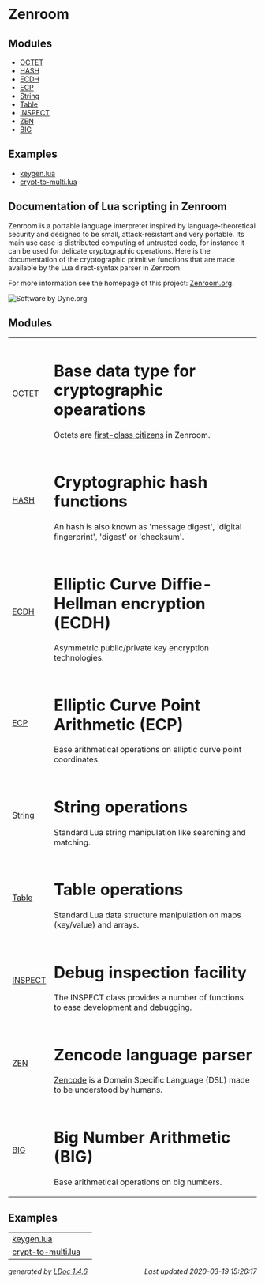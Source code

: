 <!DOCTYPE html PUBLIC "-//W3C//DTD XHTML 1.0 Strict//EN"
   "http://www.w3.org/TR/xhtml1/DTD/xhtml1-strict.dtd">
<html>
<meta http-equiv="Content-Type" content="text/html; charset=UTF-8"/>
<head>
    <title>Zenroom LUA</title>
    <link rel="stylesheet" href="" type="text/css" />
</head>
<body>

<div id="container">

<div id="product">
	<div id="product_logo"></div>
	<div id="product_name"><big><b></b></big></div>
	<div id="product_description"></div>
</div> <!-- id="product" -->


<div id="main">


<!-- Menu -->

<div id="navigation">
<br/>
<h1>Zenroom</h1>




<h2>Modules</h2>
<ul class="nowrap">
  <li><a href="modules/OCTET.html">OCTET</a></li>
  <li><a href="modules/HASH.html">HASH</a></li>
  <li><a href="modules/ECDH.html">ECDH</a></li>
  <li><a href="modules/ECP.html">ECP</a></li>
  <li><a href="modules/String.html">String</a></li>
  <li><a href="modules/Table.html">Table</a></li>
  <li><a href="modules/INSPECT.html">INSPECT</a></li>
  <li><a href="modules/ZEN.html">ZEN</a></li>
  <li><a href="modules/BIG.html">BIG</a></li>
</ul>
<h2>Examples</h2>
<ul class="nowrap">
  <li><a href="examples/keygen.lua.html">keygen.lua</a></li>
  <li><a href="examples/crypt-to-multi.lua.html">crypt-to-multi.lua</a></li>
</ul>

</div>

<div id="content">


  <h2>Documentation of Lua scripting in Zenroom</h2>
  <p>Zenroom is a portable language interpreter inspired by
language-theoretical security and designed to be small,
attack-resistant and very portable. Its main use case is distributed
computing of untrusted code, for instance it can be used for delicate
cryptographic operations.  Here is the documentation of the
cryptographic primitive functions that are made available by the Lua
direct-syntax parser in Zenroom.</p>

<p>For more information see the homepage of this project: <a
href="https://zenroom.org">Zenroom.org</a>.</p>

<p><img src="https://www.dyne.org/wp-content/uploads/2015/12/software_by_dyne.png" alt="Software by Dyne.org"></p>

<h2>Modules</h2>
<table class="module_list">
	<tr>
		<td class="name"  nowrap><a href="modules/OCTET.html">OCTET</a></td>
		<td class="summary">

<h1>Base data type for cryptographic opearations</h1>


<p>  Octets are <a
  href="https://en.wikipedia.org/wiki/First-class_citizen">first-class
  citizens</a> in Zenroom.</p>
</td>
	</tr>
	<tr>
		<td class="name"  nowrap><a href="modules/HASH.html">HASH</a></td>
		<td class="summary">

<h1>Cryptographic hash functions</h1>


<p> An hash is also known as 'message digest', 'digital fingerprint',
 'digest' or 'checksum'.</p>
</td>
	</tr>
	<tr>
		<td class="name"  nowrap><a href="modules/ECDH.html">ECDH</a></td>
		<td class="summary">

<h1>Elliptic Curve Diffie-Hellman encryption (ECDH)</h1>


<p>  Asymmetric public/private key encryption technologies.</p>
</td>
	</tr>
	<tr>
		<td class="name"  nowrap><a href="modules/ECP.html">ECP</a></td>
		<td class="summary">

<h1>Elliptic Curve Point Arithmetic (ECP)</h1>


<p>  Base arithmetical operations on elliptic curve point coordinates.</p>
</td>
	</tr>
	<tr>
		<td class="name"  nowrap><a href="modules/String.html">String</a></td>
		<td class="summary">

<h1>String operations</h1>

<p> Standard Lua string manipulation like searching and matching.</p>
</td>
	</tr>
	<tr>
		<td class="name"  nowrap><a href="modules/Table.html">Table</a></td>
		<td class="summary">

<h1>Table operations</h1>

<p> Standard Lua data structure manipulation on maps (key/value) and arrays.</p>
</td>
	</tr>
	<tr>
		<td class="name"  nowrap><a href="modules/INSPECT.html">INSPECT</a></td>
		<td class="summary">

<h1>Debug inspection facility</h1>


<p> The INSPECT class provides a number of functions to ease
 development and debugging.</p>
</td>
	</tr>
	<tr>
		<td class="name"  nowrap><a href="modules/ZEN.html">ZEN</a></td>
		<td class="summary">

<h1>Zencode language parser</h1>


<p> <a href="https://dev.zenroom.org/zencode/">Zencode</a> is a Domain
 Specific Language (DSL) made to be understood by humans.</p>
</td>
	</tr>
	<tr>
		<td class="name"  nowrap><a href="modules/BIG.html">BIG</a></td>
		<td class="summary">

<h1>Big Number Arithmetic (BIG)</h1>


<p> Base arithmetical operations on big numbers.</p>
</td>
	</tr>
</table>
<h2>Examples</h2>
<table class="module_list">
	<tr>
		<td class="name"  nowrap><a href="examples/keygen.lua.html">keygen.lua</a></td>
		<td class="summary"></td>
	</tr>
	<tr>
		<td class="name"  nowrap><a href="examples/crypt-to-multi.lua.html">crypt-to-multi.lua</a></td>
		<td class="summary"></td>
	</tr>
</table>

</div> <!-- id="content" -->
</div> <!-- id="main" -->
<div id="about">
<i>generated by <a href="http://github.com/stevedonovan/LDoc">LDoc 1.4.6</a></i>
<i style="float:right;">Last updated 2020-03-19 15:26:17 </i>
</div> <!-- id="about" -->
</div> <!-- id="container" -->
</body>
</html>
